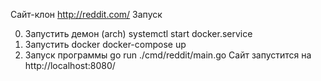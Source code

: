 Сайт-клон http://reddit.com/
Запуск

0) Запустить демон (arch)
    systemctl start docker.service
1) Запустить docker
    docker-compose up
2) Запуск программы
    go run ./cmd/reddit/main.go
Сайт запустится на http://localhost:8080/
